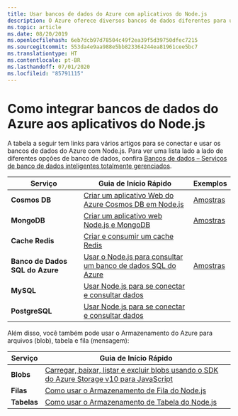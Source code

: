 ```yaml
---
title: Usar bancos de dados do Azure com aplicativos do Node.js
description: O Azure oferece diversos bancos de dados diferentes para usar com aplicativos Web e Node.js.
ms.topic: article
ms.date: 08/20/2019
ms.openlocfilehash: 6eb7dcb97d78504c49f2ea39f5d39750dfec7215
ms.sourcegitcommit: 553da4e9aa988e5bb823364244ea81961cee5bc7
ms.translationtype: HT
ms.contentlocale: pt-BR
ms.lasthandoff: 07/01/2020
ms.locfileid: "85791115"
---
```

# <a name="how-to-integrate-azure-databases-in-nodejs-apps"></a>Como integrar bancos de dados do Azure aos aplicativos do Node.js

A tabela a seguir tem links para vários artigos para se conectar e usar os bancos de dados do Azure com Node.js. Para ver uma lista lado a lado de diferentes opções de banco de dados, confira [Bancos de dados – Serviços de banco de dados inteligentes totalmente gerenciados](https://azure.microsoft.com/product-categories/databases/).

| Serviço | Guia de Início Rápido | Exemplos |
| --- | --- | --- |
| **Cosmos DB** | [Criar um aplicativo Web do Azure Cosmos DB em Node.js](/azure/cosmos-db/create-sql-api-nodejs) | [Amostras](https://docs.microsoft.com/samples/browse/?languages=javascript%2Cnodejs&products=azure-cosmos-db) |
| **MongoDB** | [Criar um aplicativo web Node.js e MongoDB](/azure/app-service-web/app-service-web-tutorial-nodejs-mongodb-app) | [Amostras](https://docs.microsoft.com/samples/browse/?languages=javascript%2Cnodejs&term=Mongo%20DB) |
| **Cache Redis** | [Criar e consumir um cache Redis](/azure/redis-cache/cache-nodejs-get-started) | |
| **Banco de Dados SQL do Azure** | [Usar o Node.js para consultar um banco de dados SQL do Azure](/azure/sql-database/sql-database-connect-query-nodejs) | [Amostras](https://docs.microsoft.com/samples/browse/?languages=javascript%2Cnodejs&products=azure-sql-database) | |
| **MySQL** | [Usar Node.js para se conectar e consultar dados](/azure/mysql/connect-nodejs) | |
| **PostgreSQL** | [Usar Node.js para se conectar e consultar dados](/azure/postgresql/connect-nodejs) | |

Além disso, você também pode usar o Armazenamento do Azure para arquivos (blob), tabela e fila (mensagem):

| Serviço | Guia de Início Rápido |
| --- | --- |
| **Blobs** | [Carregar, baixar, listar e excluir blobs usando o SDK do Azure Storage v10 para JavaScript](/azure/storage/blobs/storage-quickstart-blobs-nodejs-v10) |
| **Filas** | [Como usar o Armazenamento de Fila do Node.js](/azure/storage/queues/storage-nodejs-how-to-use-queues) |
| **Tabelas** | [Como usar o Armazenamento de Tabela do Node.js](/azure/cosmos-db/table-storage-how-to-use-nodejs) |
